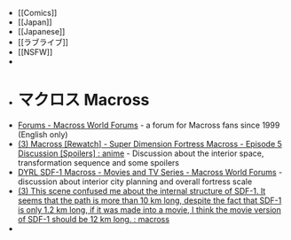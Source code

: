 - [[Comics]]
- [[Japan]]
- [[Japanese]]
- [[ラブライブ]]
- [[NSFW]]
-
- # マクロス Macross
- [Forums - Macross World Forums](https://www.macrossworld.com/mwf/) - a forum for Macross fans since 1999 (English only)
- [(3) Macross [Rewatch] - Super Dimension Fortress Macross - Episode 5 Discussion [Spoilers] : anime](https://www.reddit.com/r/anime/comments/74pyda/macross_rewatch_super_dimension_fortress_macross/) - Discussion about the interior space, transformation sequence and some spoilers
- [DYRL SDF-1 Macross - Movies and TV Series - Macross World Forums](https://www.macrossworld.com/mwf/topic/29823-dyrl-sdf-1-macross/) - discussion about interior city planning and overall fortress scale
- [(3) This scene confused me about the internal structure of SDF-1. It seems that the path is more than 10 km long, despite the fact that SDF-1 is only 1.2 km long, if it was made into a movie, I think the movie version of SDF-1 should be 12 km long. : macross](https://www.reddit.com/r/macross/comments/sei3xu/this_scene_confused_me_about_the_internal/)
-